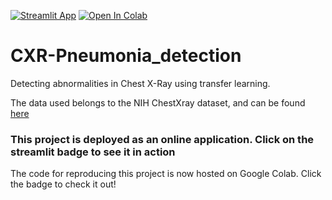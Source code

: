 [![Streamlit App](https://static.streamlit.io/badges/streamlit_badge_black_white.svg)](https://share.streamlit.io/adwaykanhere/cxr-pneumonia_detection/main/deployapp.py)
[![Open In Colab](https://colab.research.google.com/assets/colab-badge.svg)](https://colab.research.google.com/drive/1njvyf1pFOLdgrQnhKOEuJXcI1kug-mK5?usp=sharing)


# CXR-Pneumonia_detection
Detecting abnormalities in Chest X-Ray using transfer learning. 

The data used belongs to the NIH ChestXray dataset, and can be found [here](https://nihcc.app.box.com/v/ChestXray-NIHCC)

### **This project is deployed as an online application. Click on the streamlit badge to see it in action**

The code for reproducing this project is now hosted on Google Colab. Click the badge to check it out!

